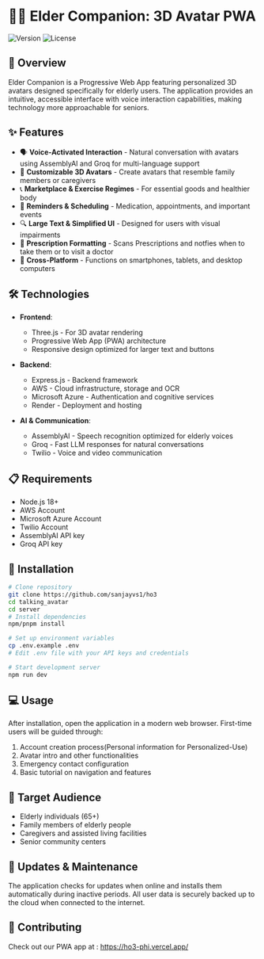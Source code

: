 # 👵👴 Elder Companion: 3D Avatar PWA
![Version](https://img.shields.io/badge/version-1.0.0-blue)
![License](https://img.shields.io/badge/license-MIT-green)

## 📱 Overview

Elder Companion is a Progressive Web App featuring personalized 3D avatars designed specifically for elderly users. The application provides an intuitive, accessible interface with voice interaction capabilities, making technology more approachable for seniors.

## ✨ Features

- 🗣️ **Voice-Activated Interaction** - Natural conversation with avatars using AssemblyAI and Groq for multi-language support
- 👤 **Customizable 3D Avatars** - Create avatars that resemble family members or caregivers
- 📞 **Marketplace & Exercise Regimes** - For essential goods and healthier body 
- 📆 **Reminders & Scheduling** - Medication, appointments, and important events
- 🔍 **Large Text & Simplified UI** - Designed for users with visual impairments
- 📲 **Prescription Formatting** - Scans Prescriptions and notfies when to take them or to visit a doctor
- 🔄 **Cross-Platform** - Functions on smartphones, tablets, and desktop computers

## 🛠️ Technologies

- **Frontend**:
  - Three.js - For 3D avatar rendering
  - Progressive Web App (PWA) architecture
  - Responsive design optimized for larger text and buttons

- **Backend**:
  - Express.js - Backend framework
  - AWS - Cloud infrastructure, storage and OCR
  - Microsoft Azure - Authentication and cognitive services
  - Render - Deployment and hosting

- **AI & Communication**:
  - AssemblyAI - Speech recognition optimized for elderly voices
  - Groq - Fast LLM responses for natural conversations
  - Twilio - Voice and video communication

## 📋 Requirements

- Node.js 18+
- AWS Account
- Microsoft Azure Account
- Twilio Account
- AssemblyAI API key
- Groq API key

## 🚀 Installation

```bash
# Clone repository
git clone https://github.com/sanjayvs1/ho3
cd talking_avatar
cd server
# Install dependencies
npm/pnpm install

# Set up environment variables
cp .env.example .env
# Edit .env file with your API keys and credentials

# Start development server
npm run dev
```

## 💻 Usage

After installation, open the application in a modern web browser. First-time users will be guided through:

1. Account creation process(Personal information for Personalized-Use)
2. Avatar intro and other functionalities
3. Emergency contact configuration
4. Basic tutorial on navigation and features

## 👥 Target Audience

- Elderly individuals (65+)
- Family members of elderly people
- Caregivers and assisted living facilities
- Senior community centers

## 🔄 Updates & Maintenance

The application checks for updates when online and installs them automatically during inactive periods. All user data is securely backed up to the cloud when connected to the internet.

## 🤝 Contributing

Check out our PWA app at : https://ho3-phi.vercel.app/
